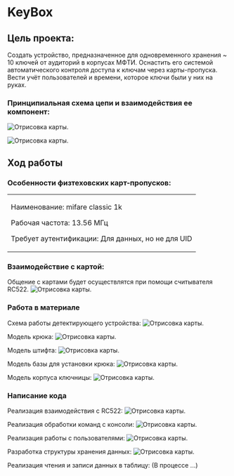# KeyBox

## Цель проекта:
Создать устройство, предназначенное для одновременного хранения ~ 10 ключей от
аудиторий в корпусах МФТИ. Оснастить его системой автоматического контроля
доступа к ключам через карты-пропуска. Вести учёт пользователей и времени, которое
ключи были у них на руках.

### Принципиальная схема цепи и взаимодействия ее компонент:

![Отрисовка карты.](Documents/Images/Scheme.png)

![Отрисовка карты.](Documents/Images/Logic.png)

## Ход работы

### Особенности физтеховских карт-пропусков:
<table>
<tr>
<td style="border: none;">

Наименование: mifare classic 1k

Рабочая частота: 13.56 МГц

Требует аутентификации: Для данных, но не для UID

</td> </tr> </table>

### Взаимодействие с картой:
Общение с картами будет осуществлятся при помощи считывателя RC522.
![Отрисовка карты.](Documents/Images/RC522.png)

### Работа в материале

Схема работы детектирующего устройства:
![Отрисовка карты.](Documents/Images/Hook.png)

Модель крюка:
![Отрисовка карты.](Documents/Images/Hook.jpg)

Модель штифта:
![Отрисовка карты.](Documents/Images/IceCream.jpg)

Модель базы для установки крюка:
![Отрисовка карты.](Documents/Images/Base.jpg)

Модель корпуса ключницы:
![Отрисовка карты.](Documents/Images/Box.jpg)

### Написание кода
Реализация взаимодействия с RC522:
![Отрисовка карты.](Documents/Images/RFID.png)

Реализация обработки команд с консоли:
![Отрисовка карты.](Documents/Images/ProcessCommand.png)

Реализация работы с пользователями:
![Отрисовка карты.](Documents/Images/Users.png)

Разработка структуры хранения данных:
![Отрисовка карты.](Documents/Images/Table.png)

Реализация чтения и записи данных в таблицу:
(В процессе ...)